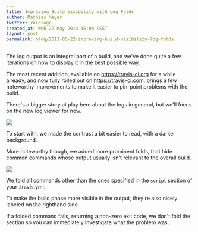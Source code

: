 ```yaml
---
title: Improving Build Visibility with Log Folds
author: Mathias Meyer
twitter: roidrage
created_at: Web 22 May 2013 16:00 CEST
layout: post
permalink: blog/2013-05-22-improving-build-visibility-log-folds
---
```

The log output is an integral part of a build, and we've done quite a few
iterations on how to display it in the best possible way.

The most recent addition, available on <https://travis-ci.org> for a while
already, and now fully rolled out on <https://travis-ci.com>, brings a few
noteworthy improvements to make it easier to pin-point problems with the build.

There's a bigger story at play here about the logs in general, but we'll focus
on the new log viewer for now.

<a href="https://travis-ci.org/travis-ci/travis-web/jobs/7388311"><img
src="http://s3itch.paperplanes.de/logviewer_20130522_144147.jpg"/></a>

To start with, we made the contrast a bit easier to read, with a darker
background.

More noteworthy though, we added more prominent folds, that hide common commands
whose output usually isn't relevant to the overall build.

![](http://s3itch.paperplanes.de/folds_20130522_150215.jpg)

We fold all commands other than the ones specified in the `script` section of
your .travis.yml.

To make the build phase more visible in the output, they're also nicely labeled
on the righthand side.

If a folded command fails, returning a non-zero exit code, we don't fold the
section so you can immediately investigate what the problem was.
